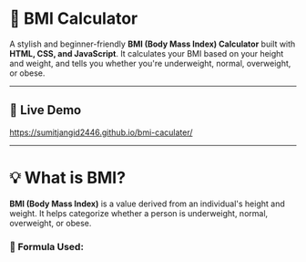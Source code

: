 # 🧮 BMI Calculator

A stylish and beginner-friendly **BMI (Body Mass Index) Calculator** built with **HTML, CSS, and JavaScript**. It calculates your BMI based on your height and weight, and tells you whether you're underweight, normal, overweight, or obese.

---
## 🌟 Live Demo
 https://sumitjangid2446.github.io/bmi-caculater/

---
# 💡 What is BMI?

**BMI (Body Mass Index)** is a value derived from an individual's height and weight. It helps categorize whether a person is underweight, normal, overweight, or obese.

### 📐 Formula Used:
